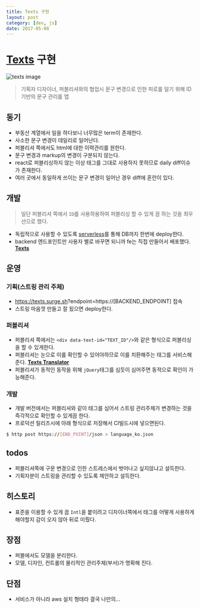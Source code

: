 ```yaml
---
title: Texts 구현
layout: post
category: [dev, js]
date: 2017-05-08
---
```


[Texts][0] 구현
===

![][3]

> 기획자 디자이너, 퍼블리셔와의 협업시 문구 변경으로 인한 피로를 덜기 위해 ID기반의 문구 관리를 앱

## 동기
* 부동산 계열에서 일을 하다보니 너무많은 term이 존재한다.
* 사소한 문구 변경이 데일리로 일어난다.
* 퍼블리셔 쪽에서도 html에 대한 이력관리를 원한다.
* 문구 변경과 markup의 변경이 구분되지 않는다.
* react로 퍼블리싱하지 않는 이상 태그를 그대로 사용하지 못하므로 daily diff이슈가 존재한다.
* 여러 곳에서 동일하게 쓰이는 문구 변경이 일어난 경우 diff에 혼란이 있다.

## 개발
> 일단 퍼블리셔 쪽에서 `ID`를 사용하용하여 퍼블리싱 할 수 있게 끔 하는 것을 최우선으로 했다.

* 독립적으로 사용할 수 있도록 [serverless][1]를 통해 DB까지 한번에 deploy한다.
* backend 엔드포인트만 사용자 별로 바꾸면 되니까 fe는 직접 만들어서 배포했다. **[Texts][0]**

## 운영
### 기획(스트링 관리 주체)
* <https://texts.surge.sh>?endpoint=https://[BACKEND_ENDPOINT] 접속
* 스트링 마음껏 만들고 잘 됬으면 deploy한다.

### 퍼블리셔
* 퍼블리셔 쪽에서는 `<div data-text-id="TEXT_ID"/>`와 같은 형식으로 퍼블리싱을 할 수 있게한다.
* 퍼블리셔는 눈으로 이를 확인할 수 있어야하므로 이를 치환해주는 태그를 서비스해준다. **[Texts Translator][2]**
* 퍼블리셔가 동적인 동작을 위해 `jQuery`태그를 심듯이 심어주면 동적으로 확인이 가능해준다.

### 개발
* 개발 버전에서는 퍼블리셔와 같이 태그를 심어서 스트링 관리주체가 변경하는 것을 즉각적으로 확인할 수 있게끔 한다. 
* 프로덕션 릴리즈시에 아래 형식으로 저장해서 CI빌드시에 넣으면된다.

```sh
$ http post https://[END_POINT]/json > language_ko.json
```

## todos
* 퍼블리셔쪽에 구문 변경으로 인한 스트레스에서 벗어나고 싶지않냐고 설득한다.
* 기획자분이 스트링을 관리할 수 있도록 제안하고 설득한다.

## 히스토리
* 표준을 이용할 수 있게 끔 `Intl`을 붙이려고 디자이너쪽에서 태그를 어떻게 사용하게 해야할지 감이 오지 않아 뒤로 미뤘다.

## 장점
* 퍼블에서도 모델을 분리한다.
* 모델, 디자인, 컨트롤의 물리적인 관리주체(부서)가 명확해 진다.

## 단점
* 서비스가 아니라 aws 설치 형태라 결국 나만의...

[0]: https://texts.surge.sh
[1]: https://www.serverless.com
[2]: https://texts-translator.surge.sh "texts"
[3]: https://lh3.googleusercontent.com/t_LQOLOXJ64l4zi05A_-By3QDDo7FIvWREe9meD6ZCuAUBlv8Y-DwyvzvShtR1v192sdYwfvgGG8e4S5pEsuAksPuyPj6MTBZBZvHvZIvMkyFH2j2I6_A4VIeZ3GOKyGigOg0dID1VQpXYTDkIDNJ_fFzjH39iPbM7p08KX1UWhOT02uU0yR0RK-3lH8obg57t9sohm4OUZVa-skdrOWh1U_qM_yKAiGhhkUIFBFAjCvdpmmiQIGk-zWX2MpVMHqkTDDbF9wyp87m2PbYegL5SuNTibFrYVTnRHfeCS8cA1uV7skajLXVK9cMuoKbSgyjMQAM3ZQ_kiaez78tvMz03tKKxtghcf4oyQHkHD3OIx15HdJad3W48oJxTBkyPO9DvR7r7dRVT4mGw70Tx1dZcYog6YeWPzXMCXl6SgO37QP3raxZMpkgbhWy5kzhbSmE-uIigUHUyiEo9gLhOwsVNwW1pzW9-LP4HDuwO7XGeVTep9SAaPCAIs4_SfiLwM3L0BoEPpxPPY7MBd-6FkofxblJsf_uset1CHbpT2xqUG2CHKO8Q79YJqgte5I34JK6mj42S89EDRO0lbg3VG769NRsbWuCLT4GWagjHJw5gpkdsvkC0xpszdilkBUprqzqy27ZbJti2I4VtBx53qlUOCDTKQdW_TN9NyH=w1139-h410-no "texts image"
